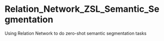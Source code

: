 # Relation_Network_ZSL_Semantic_Segmentation
Using Relation Network to do zero-shot semantic segmentation tasks
